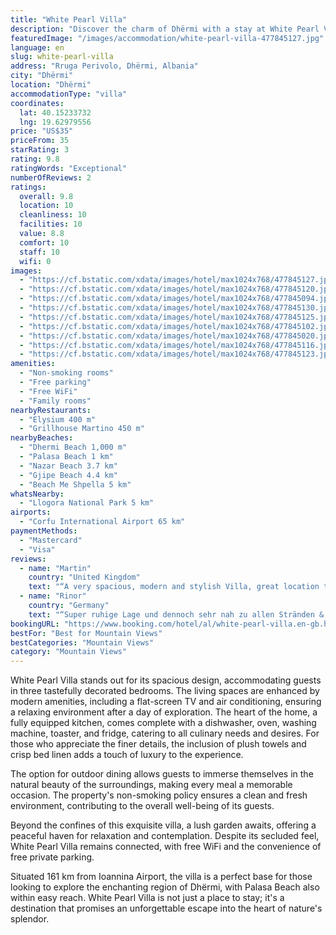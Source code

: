 ```yaml
---
title: "White Pearl Villa"
description: "Discover the charm of Dhërmi with a stay at White Pearl Villa, a serene retreat located just a short distance from the pristine Dhermi Beach."
featuredImage: "/images/accommodation/white-pearl-villa-477845127.jpg"
language: en
slug: white-pearl-villa
address: "Rruga Perivolo, Dhërmi, Albania"
city: "Dhërmi"
location: "Dhërmi"
accommodationType: "villa"
coordinates:
  lat: 40.15233732
  lng: 19.62979556
price: "US$35"
priceFrom: 35
starRating: 3
rating: 9.8
ratingWords: "Exceptional"
numberOfReviews: 2
ratings:
  overall: 9.8
  location: 10
  cleanliness: 10
  facilities: 10
  value: 8.8
  comfort: 10
  staff: 10
  wifi: 0
images:
  - "https://cf.bstatic.com/xdata/images/hotel/max1024x768/477845127.jpg?k=afbe49e75e84091615b1a5ee6cdcb312b97f029340dc9397c859b900968a44e5&o=&hp=1"
  - "https://cf.bstatic.com/xdata/images/hotel/max1024x768/477845120.jpg?k=a8c6c1a871d6b8a1e085e4e128cc390543c214b3e31fa20b645bd5bbd3f57ade&o=&hp=1"
  - "https://cf.bstatic.com/xdata/images/hotel/max1024x768/477845094.jpg?k=bf5bc6ba04d4d3634233ec7562e2caa80e1b8fb89527b31025166589e3623f4c&o=&hp=1"
  - "https://cf.bstatic.com/xdata/images/hotel/max1024x768/477845130.jpg?k=9b5bbefe6e708105811968167e935067feaeac010ac057e4def29693a5cb3dea&o=&hp=1"
  - "https://cf.bstatic.com/xdata/images/hotel/max1024x768/477845125.jpg?k=ee83dd98300b07a77c619b08d16f161906bc318beed6d04279eb47ba3cf3736f&o=&hp=1"
  - "https://cf.bstatic.com/xdata/images/hotel/max1024x768/477845102.jpg?k=215cbc6d70315885665721db0a19fe8a50987d7b9c9d1d597085e19acb5dac97&o=&hp=1"
  - "https://cf.bstatic.com/xdata/images/hotel/max1024x768/477845020.jpg?k=d37b99ed4ca76b0114d1481d4902d3e7b6a346dee8c26c5cab400560a617e0a9&o=&hp=1"
  - "https://cf.bstatic.com/xdata/images/hotel/max1024x768/477845116.jpg?k=805e7e5a33205d3889a92ca0ca89a08fbb7ceba9fc8221d82c4f3b840454663c&o=&hp=1"
  - "https://cf.bstatic.com/xdata/images/hotel/max1024x768/477845123.jpg?k=1394743b490ff1ec4b66f843e5521be0a73e27d4589f7ef8c0deb3fea533e2b0&o=&hp=1"
amenities:
  - "Non-smoking rooms"
  - "Free parking"
  - "Free WiFi"
  - "Family rooms"
nearbyRestaurants:
  - "Elysium 400 m"
  - "Grillhouse Martino 450 m"
nearbyBeaches:
  - "Dhermi Beach 1,000 m"
  - "Palasa Beach 1 km"
  - "Nazar Beach 3.7 km"
  - "Gjipe Beach 4.4 km"
  - "Beach Me Shpella 5 km"
whatsNearby:
  - "Llogora National Park 5 km"
airports:
  - "Corfu International Airport 65 km"
paymentMethods:
  - "Mastercard"
  - "Visa"
reviews:
  - name: "Martin"
    country: "United Kingdom"
    text: "“A very spacious, modern and stylish Villa, great location to chill out and enjoy the Albanian sunshine. The hosts were fantastic, very friendly, spoke perfect English and made us wish our short stay was longer.”"
  - name: "Rinor"
    country: "Germany"
    text: "“Super ruhige Lage und dennoch sehr nah zu allen Stränden & Restaurants im Ort (3-4 min mit dem Auto). Sehr modern und hochwertig eingerichtet, mit wirklich allen Dingen die man braucht. Super Raumaufteilung.”"
bookingURL: "https://www.booking.com/hotel/al/white-pearl-villa.en-gb.html?aid=8035640"
bestFor: "Best for Mountain Views"
bestCategories: "Mountain Views"
category: "Mountain Views"
---
```


White Pearl Villa stands out for its spacious design, accommodating guests in three tastefully decorated bedrooms. The living spaces are enhanced by modern amenities, including a flat-screen TV and air conditioning, ensuring a relaxing environment after a day of exploration. The heart of the home, a fully equipped kitchen, comes complete with a dishwasher, oven, washing machine, toaster, and fridge, catering to all culinary needs and desires. For those who appreciate the finer details, the inclusion of plush towels and crisp bed linen adds a touch of luxury to the experience.

The option for outdoor dining allows guests to immerse themselves in the natural beauty of the surroundings, making every meal a memorable occasion. The property's non-smoking policy ensures a clean and fresh environment, contributing to the overall well-being of its guests.

Beyond the confines of this exquisite villa, a lush garden awaits, offering a peaceful haven for relaxation and contemplation. Despite its secluded feel, White Pearl Villa remains connected, with free WiFi and the convenience of free private parking.

Situated 161 km from Ioannina Airport, the villa is a perfect base for those looking to explore the enchanting region of Dhërmi, with Palasa Beach also within easy reach. White Pearl Villa is not just a place to stay; it's a destination that promises an unforgettable escape into the heart of nature's splendor.